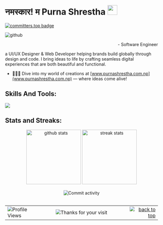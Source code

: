 # नमस्कार! म Purna Shrestha <img src="https://github.com/user-attachments/assets/cc637feb-2a9b-4f47-9650-969198257272" height="32">

[![committers.top badge](https://user-badge.committers.top/nepal/purnasth.svg)](https://user-badge.committers.top/nepal/purnasth)

![github](https://github.com/user-attachments/assets/a872b53a-b956-4557-9f4b-aa96ab6b6203)


<p align="right">- Software Engineer</p>

a UI/UX Designer & Web Developer helping brands build globally through design and code. I bring ideas to life by crafting seamless digital experiences that are both beautiful and functional.

<!-- <h1 align="center">ज्वजलपा 👋🏿, जिगू नां Purna Shrestha खः।</h1> -->

<!-- $${\color{#9f4bff}Connect \space \color{#ffffff}With \space \color{#9f4bff}Me}$$

> text$${\color{#9f4bff}Connect \space \color{#ffffff}With \space \color{#9f4bff}Me}$$

```diff
- text in red
+ text in green
! text in orange
# text in gray
@@ text in purple (and bold)@@
``` -->

<div id="top"></div>

<!--
<h1 align="center">
  <img
      src="https://readme-typing-svg.demolab.com?font=Roboto+Slab&color=9f4bff&size=30&center=true&vCenter=true&width=450&lines=Welcome+To+My+Profile;नमस्कार 🙏🏿! म Purna Shrestha;A+Fullstack+Developer;"
      alt="नमस्कार 🙏🏿! म Purna Shrestha"
  />
  <br/>
  <div>
      <img
        alt="Link to my GitHub"
        src="https://img.shields.io/github/followers/purnasth?style=for-the-badge&labelColor=7E3ACE&color=000000"
      />
    <img
        alt="github repos"
        src="https://badges.strrl.dev/repos/purnasth?color=000000&style=for-the-badge&labelColor=7E3ACE"
    />
   <img
        alt="commits today"
        src="https://badges.strrl.dev/commits/daily/purnasth?color=000000&style=for-the-badge&labelColor=7E3ACE"
    />
    <img
        alt="commits this week"
        src="https://badges.strrl.dev/commits/weekly/purnasth?color=000000&style=for-the-badge&labelColor=7E3ACE"
    />
    <img
        alt="commits this month"
        src="https://badges.strrl.dev/commits/monthly/purnasth?color=000000&style=for-the-badge&labelColor=7E3ACE"
    />
   <img
        alt="all commits"
        src="https://badges.strrl.dev/commits/all/purnasth?color=000000&style=for-the-badge&labelColor=7E3ACE"
    />
  </div>
</h1>
<img
  align="right"
  alt="Coding"
  width="400"
  src="https://purna.pages.dev/assets/hero_cutout-BwGEW87y.png"
/>
<br/>
-->

<!-- - 🌱 I'm currently working as a **React Developer** -->

- 👨🏿‍💻 Dive into my world of creations at [www.purnashrestha.com.np](www.purnashrestha.com.np) — where ideas come alive!
<!-- - 📫 How to reach me **purnashrestha0310@gmail.com** -->

<!-- # $\mathfrak{{\color{#9f4bff}Connect\ with\ me:}}\ $ -->

<!-- $\mathfrak{{\color{#9f4bff}Connect \space \color{#ffffff} with \space \color{#9f4bff} me:}}\ $ -->

<!-- # Connect with me: -->

<!-- <img src="https://readme-typing-svg.demolab.com?font=Roboto+Slab&color=9f4bff&size=30&center=true&vCenter=true&width=260&lines=Connect+With+Me+:" alt="Connect with me:"/> -->

<!-- $${\color{#9f4bff}Connect \space \color{#ffffff}With \space \color{#9f4bff}Me}$$

$${\color{#9f4bff}CONNECT\ WITH\ ME :}$$ -->

<!--
<p align="left">
  <a href="https://linkedin.com/in/purna-shrestha-0310ps" target="blank">
    <img src="https://skillicons.dev/icons?i=linkedin" />
  </a>
  <a href="https://codepen.io/purnaaa" target="blank">
    <img src="https://skillicons.dev/icons?i=codepen" />
  </a>
</p>
-->

<!-- # ${{\color{#9f4bff}Languages\ and\ Tools:}}\ $ -->

<!-- # $\mathcal{{\color{#9f4bff}Languages\ and\ Tools:}}\ $ -->

<!-- # $\mathbb{{\color{#9f4bff}Languages\ and\ Tools:}}\ $ -->

<!-- # $\mathfrak{{\color{#9f4bff}Languages\ and\ Tools:}}\ $ -->

<!-- # Languages and Tools: -->

## Skills And Tools:

<!-- <img src="https://readme-typing-svg.demolab.com?font=Roboto+Slab&color=9f4bff&size=30&center=true&vCenter=true&width=315&lines=Languages+And+Tools+:" alt="Languages And Tools:"/> -->

<img
    src="https://skillicons.dev/icons?i=git,github,html,css,sass,bootstrap,tailwind,js,ts,react,threejs,nextjs,nodejs,express,java,mysql,postgres,mongodb,graphql,python,django,c,cpp,cs,cloudflare,aws,azure,gcp,docker,kubernetes,linux,bash,ps,figma,ae,md,pr,apple,windows"
/>

<!-- # $\mathfrak{{\color{#9f4bff}Stats\ and\ Streaks:}}\ $ -->

<!-- # Stats and Streaks: -->
<!-- <img src="https://readme-typing-svg.demolab.com?font=Roboto+Slab&color=9f4bff&size=30&center=true&vCenter=true&width=270&lines=Stats+And+Streaks+:" alt="Stats And Streaks:"/> -->

<!--Previous Stats and Streaks-->
<!-- <p>
    <img
    align="center"
    src="https://github-readme-stats.vercel.app/api?username=purnasth&show_icons=true&locale=en&theme=midnight-purple"
    alt="purnasth github stats"
  />
  <img
  align="center"
  src="https://github-readme-streak-stats.herokuapp.com/?user=purnasth&theme=midnight-purple"
    alt="purnasth github streaks"
  />
</p> -->

## Stats and Streaks:

<!-- ![Top Langs](https://github-readme-stats.vercel.app/api/top-langs/?username=purnasth&hide_progress=false) -->

<!--Previous Stats and Streaks-->
<div align="center">
<!--   <img
    height="180em"
    src="https://github-readme-stats-Carol42.vercel.app/api?username=purnasth&count_private=true&show_icons=true&theme=midnight-purple&hide_border=true&hide_title=true"
    alt="my github stats"
    /> -->
  <img
    height="180em"
    src="https://github-readme-stats-Carol42.vercel.app/api?username=purnasth&count_private=true&show_icons=true&theme=midnight-purple&bg_color=0,130F40,000000&hide_border=true&hide_title=true"
    alt="github stats"
  />
    <img
    height="180em"
    src="https://streak-stats.demolab.com/?user=purnasth&theme=midnight-purple&hide_border=true"
    alt="streak stats"
  />
</div>
<br />
<div align="center">
 <img
    alt="Commit activity"
    src="https://github-profile-trophy.vercel.app/?username=purnasth&theme=darkhub&column=9&no-frame=true&margin-w=15&margin-h=15"
  />
<!--  <img
    alt="Commit activity"
    src="https://github-profile-trophy.vercel.app/?username=purnasth&theme=juicyfresh&column=5&margin-w=15&margin-h=15"
  /> -->
</div>
<!-- <br />
<div align="center">
  <img
    alt="GitHub repo size"
    src="https://img.shields.io/github/repo-size/purnasth/purnasth?color=9f4bff&logo=github&style=for-the-badge&logoColor=9f4bff"
  />
  <img
    alt="GitHub forks"
    src="https://img.shields.io/github/forks/purnasth/purnasth?color=9f4bff&logo=github&style=for-the-badge&logoColor=9f4bff"
  />
  <img
    alt="GitHub Repo stars"
    src="https://img.shields.io/github/stars/purnasth/purnasth?color=9f4bff&logo=github&style=for-the-badge&logoColor=9f4bff"
  />
  <img
    alt="Last commit"
    src="https://img.shields.io/github/last-commit/purnasth/purnasth?color=9f4bff&logo=git&logoColor&style=for-the-badge"
  />
  <img
    alt="Commit activity"
    src="https://img.shields.io/github/commit-activity/m/purnasth/purnasth?color=9f4bff&logo=git&logoColor&style=for-the-badge"
  />
</div>
<br /> -->

<!--
<details>
<summary>Click here for a cute surprise! :3</summary>
<img src="https://cat-gifs.cyclic.app">
</details>
-->

<!--
<details align="center">
  <summary>My GitHub stats</summary>
  <br />
  <div align="center">
    <img
      alt="github achievements"
      src="https://github-profile-trophy.vercel.app/?username=purnasth&theme=darkhub&no-frame=true&column=10"
    />
  </div>
  -->
  <!--Most Used Languages-->
  <!-- <img height=180em src="https://github-readme-stats-Carol42.vercel.app/api/top-langs/?username=purnasth&theme=midnight-purple&hide_border=true&layout=compact&custom_title=Most+Used+Languages*&langs_count=10" alt="most used languages" /> -->
  <!--Most Used Languages-->
  <!-- <a href="https://github.com/ryo-ma/github-profile-trophy"> </a> -->

  <!--Github Contributor Stats-->
  <!-- <img
      src="https://github-contributor-stats.vercel.app/api?username=purnasth&&theme=midnight-purple"
      alt="contribution stats"
    /> -->
  <!--Github Contributor Stats-->
  <!--     <sup><b>*Note:</b> Top languages is only a metric of the languages my public code consists of and doesn't reflect experience or skill level.</sup> -->
  <!--
</details>
-->
<br/>

<!--
<details align="center">
  <summary>Profile visitors</summary>
  <br />
  <div align="center">
    <img
      alt="visitors counter"
      src="https://profile-counter.glitch.me/purnasth/count.svg"
    />
  </div>
</details>
-->

<table>
  <tr>
    <td align="left" width="20%">
      <img
        src="https://komarev.com/ghpvc/?username=purnasth&label=Profile%20views&color=7E3ACE&style=for-the-badge"
        alt="Profile Views"
      />
    </td>
    <td align="center" width="60%">
      <img
        alt="Thanks for your visit"
        src="https://readme-typing-svg.demolab.com?font=Roboto+Slab&size=24&pause=1000&color=9f4bff&center=true&vCenter=true&width=635&lines=Thanks+for+your+visit!;Let's+create+something+amazing+together+!;"
      />
    </td>
    <td align="right" width="20%">
      <a href="#top">
        <img
          src="https://img.shields.io/badge/Back_To_Top-blueviolet?style=for-the-badge"
          alt="back to top"
        />
      </a>
    </td>
  </tr>
</table>
